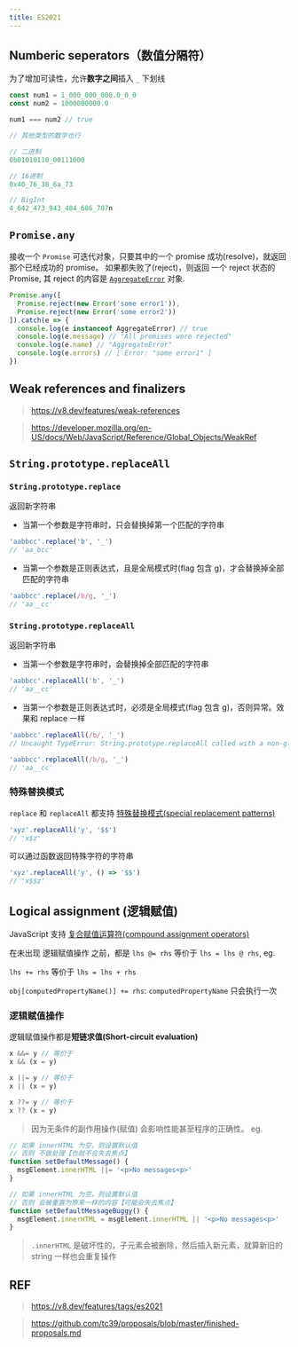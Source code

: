 ```yaml
---
title: ES2021
---
```


## Numberic seperators（数值分隔符）

为了增加可读性，允许**数字之间**插入 `_` 下划线

```js
const num1 = 1_000_000_000.0_0_0
const num2 = 1000000000.0

num1 === num2 // true

// 其他类型的数字也行

// 二进制
0b01010110_00111000

// 16进制
0x40_76_38_6a_73

// BigInt
4_642_473_943_484_686_707n
```

## `Promise.any`

接收一个 `Promise` 可迭代对象，只要其中的一个 promise 成功(resolve)，就返回那个已经成功的 promise。
如果都失败了(reject)，则返回 一个 reject 状态的 Promise, 其 reject 的内容是 [`AggregateError`](https://developer.mozilla.org/en-US/docs/Web/JavaScript/Reference/Global_Objects/AggregateError) 对象.

```js
Promise.any([
  Promise.reject(new Error('some error1')),
  Promise.reject(new Error('some error2'))
]).catch(e => {
  console.log(e instanceof AggregateError) // true
  console.log(e.message) // "All promises were rejected"
  console.log(e.name) // "AggregateError"
  console.log(e.errors) // [ Error: "some error1" ]
})
```

## Weak references and finalizers

> https://v8.dev/features/weak-references

> https://developer.mozilla.org/en-US/docs/Web/JavaScript/Reference/Global_Objects/WeakRef

## `String.prototype.replaceAll`

### `String.prototype.replace`

返回新字符串

- 当第一个参数是字符串时，只会替换掉第一个匹配的字符串

```js
'aabbcc'.replace('b', '_')
// 'aa_bcc'
```

- 当第一个参数是正则表达式，且是全局模式时(flag 包含 g)，才会替换掉全部匹配的字符串

```js
'aabbcc'.replace(/b/g, '_')
// 'aa__cc'
```

### `String.prototype.replaceAll`

返回新字符串

- 当第一个参数是字符串时，会替换掉全部匹配的字符串

```js
'aabbcc'.replaceAll('b', '_')
// 'aa__cc'
```

- 当第一个参数是正则表达式时，必须是全局模式(flag 包含 g)，否则异常。效果和 replace 一样

```js
'aabbcc'.replaceAll(/b/, '_')
// Uncaught TypeError: String.prototype.replaceAll called with a non-global RegExp argument

'aabbcc'.replaceAll(/b/g, '_')
// 'aa__cc'
```

### 特殊替换模式

`replace` 和 `replaceAll` 都支持 [特殊替换模式(special replacement patterns)](https://developer.mozilla.org/en-US/docs/Web/JavaScript/Reference/Global_Objects/String/replace#specifying_a_string_as_a_parameter)

```js
'xyz'.replaceAll('y', '$$')
// 'x$z'
```

可以通过函数返回特殊字符的字符串

```js
'xyz'.replaceAll('y', () => '$$')
// 'x$$z'
```

## Logical assignment (逻辑赋值)

JavaScript 支持 [复合赋值运算符(compound assignment operators)](https://developer.mozilla.org/en-US/docs/Web/JavaScript/Reference/Operators#assignment_operators)

在未出现 逻辑赋值操作 之前，都是 `lhs @= rhs` 等价于 `lhs = lhs @ rhs`, eg.

`lhs += rhs` 等价于 `lhs = lhs + rhs`

`obj[computedPropertyName()] += rhs`: `computedPropertyName` 只会执行一次

### 逻辑赋值操作

逻辑赋值操作都是**短链求值(Short-circuit evaluation)**

```js
x &&= y // 等价于
x && (x = y)

x ||= y // 等价于
x || (x = y)

x ??= y // 等价于
x ?? (x = y)
```

> 因为无条件的副作用操作(赋值) 会影响性能甚至程序的正确性。 eg.

```js
// 如果 innerHTML 为空，则设置默认值
// 否则 不做处理【也就不会失去焦点】
function setDefaultMessage() {
  msgElement.innerHTML ||= '<p>No messages<p>'
}

// 如果 innerHTML 为空，则设置默认值
// 否则 会被重置为原来一样的内容【可能会失去焦点】
function setDefaultMessageBuggy() {
  msgElement.innerHTML = msgElement.innerHTML || '<p>No messages<p>'
}
```

> `.innerHTML` 是破坏性的，子元素会被删除，然后插入新元素，就算新旧的 string 一样也会重复操作

## REF

> https://v8.dev/features/tags/es2021

> https://github.com/tc39/proposals/blob/master/finished-proposals.md
